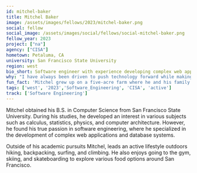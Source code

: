```yaml
---
id: mitchel-baker
title: Mitchel Baker
image: /assets/images/fellows/2023/mitchel-baker.png
social: fellow
social_image: /assets/images/social/fellows/social-mitchel-baker.png
fellow_year: 2023
project: ["na"]
agency: ["CISA"]
hometown: Petaluma, CA
university: San Francisco State University
region: west
bio_short: Software engineer with experience developing complex web applications and database systems
why: "I have always been driven to push technology forward while making a positive impact on the lives of others. When I discovered the Digital Corps, I realized it was an opportunity to contribute towards high-impact areas in government while building upon critical infrastructure to benefit the American people."
fun_fact: 'Mitchel grew up on a five-acre farm where he and his family took care of free-range hens, sheep, and cattle.'
tags: ['west', '2023','Software_Engineering', 'CISA', 'active']
track: ['Software Engineering']
---
```


Mitchel obtained his B.S. in Computer Science from San Francisco State University. During his studies, he developed an interest in various subjects such as calculus, statistics, physics, and computer architecture. However, he found his true passion in software engineering, where he specialized in the development of complex web applications and database systems.

Outside of his academic pursuits Mitchel, leads an active lifestyle outdoors hiking, backpacking, surfing, and climbing. He also enjoys going to the gym, skiing, and skateboarding to explore various food options around San Francisco.
